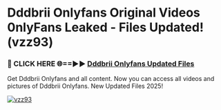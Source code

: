 # Dddbrii Onlyfans Original Videos 0nlyFans Leaked - Files Updated! (vzz93)

<h3>🔴 CLICK HERE 🌐==►► <a href="https://tinyurl.com/ehrbuxhb" rel="nofollow">Dddbrii Onlyfans Updated Files</a></h3>

Get Dddbrii Onlyfans and all content. Now you can access all videos and pictures of Dddbrii Onlyfans. New Updated Files 2025!

[![vzz93](https://i.imgur.com/lVYEuWS.gif)](https://tinyurl.com/ehrbuxhb)
